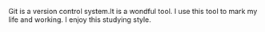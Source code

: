 Git is a version control system.It is a wondful tool.
I use this tool to mark my life and working.
I enjoy this studying style.
